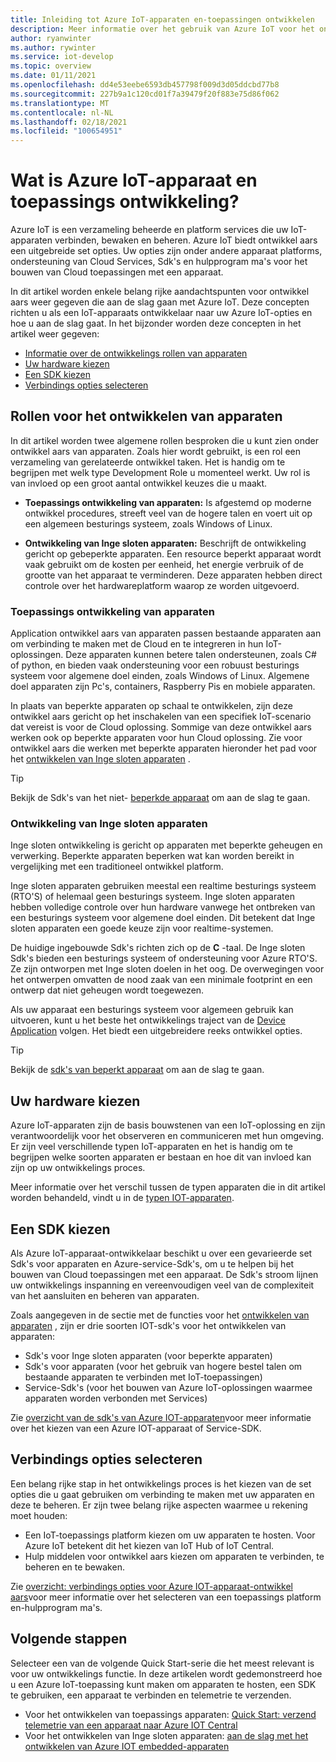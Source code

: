```yaml
---
title: Inleiding tot Azure IoT-apparaten en-toepassingen ontwikkelen
description: Meer informatie over het gebruik van Azure IoT voor het ontwikkelen van Inge sloten apparaten en het bouwen van Cloud toepassingen op basis van apparaten.
author: ryanwinter
ms.author: rywinter
ms.service: iot-develop
ms.topic: overview
ms.date: 01/11/2021
ms.openlocfilehash: dd4e53eebe6593db457798f009d3d05ddcbd77b8
ms.sourcegitcommit: 227b9a1c120cd01f7a39479f20f883e75d86f062
ms.translationtype: MT
ms.contentlocale: nl-NL
ms.lasthandoff: 02/18/2021
ms.locfileid: "100654951"
---
```

# <a name="what-is-azure-iot-device-and-application-development"></a>Wat is Azure IoT-apparaat en toepassings ontwikkeling?

Azure IoT is een verzameling beheerde en platform services die uw IoT-apparaten verbinden, bewaken en beheren. Azure IoT biedt ontwikkel aars een uitgebreide set opties. Uw opties zijn onder andere apparaat platforms, ondersteuning van Cloud Services, Sdk's en hulpprogram ma's voor het bouwen van Cloud toepassingen met een apparaat.

In dit artikel worden enkele belang rijke aandachtspunten voor ontwikkel aars weer gegeven die aan de slag gaan met Azure IoT. Deze concepten richten u als een IoT-apparaats ontwikkelaar naar uw Azure IoT-opties en hoe u aan de slag gaat. In het bijzonder worden deze concepten in het artikel weer gegeven:
- [Informatie over de ontwikkelings rollen van apparaten](#device-development-roles)
- [Uw hardware kiezen](#choosing-your-hardware)
- [Een SDK kiezen](#choosing-an-sdk)
- [Verbindings opties selecteren](#selecting-connection-options)

## <a name="device-development-roles"></a>Rollen voor het ontwikkelen van apparaten
In dit artikel worden twee algemene rollen besproken die u kunt zien onder ontwikkel aars van apparaten. Zoals hier wordt gebruikt, is een rol een verzameling van gerelateerde ontwikkel taken. Het is handig om te begrijpen met welk type Development Role u momenteel werkt. Uw rol is van invloed op een groot aantal ontwikkel keuzes die u maakt.

* **Toepassings ontwikkeling van apparaten:** Is afgestemd op moderne ontwikkel procedures, streeft veel van de hogere talen en voert uit op een algemeen besturings systeem, zoals Windows of Linux.

* **Ontwikkeling van Inge sloten apparaten:** Beschrijft de ontwikkeling gericht op gebeperkte apparaten. Een resource beperkt apparaat wordt vaak gebruikt om de kosten per eenheid, het energie verbruik of de grootte van het apparaat te verminderen. Deze apparaten hebben direct controle over het hardwareplatform waarop ze worden uitgevoerd.

### <a name="device-application-development"></a>Toepassings ontwikkeling van apparaten
Application ontwikkel aars van apparaten passen bestaande apparaten aan om verbinding te maken met de Cloud en te integreren in hun IoT-oplossingen. Deze apparaten kunnen betere talen ondersteunen, zoals C# of python, en bieden vaak ondersteuning voor een robuust besturings systeem voor algemene doel einden, zoals Windows of Linux. Algemene doel apparaten zijn Pc's, containers, Raspberry Pis en mobiele apparaten. 

In plaats van beperkte apparaten op schaal te ontwikkelen, zijn deze ontwikkel aars gericht op het inschakelen van een specifiek IoT-scenario dat vereist is voor de Cloud oplossing. Sommige van deze ontwikkel aars werken ook op beperkte apparaten voor hun Cloud oplossing. Zie voor ontwikkel aars die werken met beperkte apparaten hieronder het pad voor het [ontwikkelen van Inge sloten apparaten](#embedded-device-development) .

> [!TIP]
> Bekijk de Sdk's van het niet- [beperkde apparaat](about-iot-sdks.md#unconstrained-device-sdks) om aan de slag te gaan.

### <a name="embedded-device-development"></a>Ontwikkeling van Inge sloten apparaten
Inge sloten ontwikkeling is gericht op apparaten met beperkte geheugen en verwerking. Beperkte apparaten beperken wat kan worden bereikt in vergelijking met een traditioneel ontwikkel platform.

Inge sloten apparaten gebruiken meestal een realtime besturings systeem (RTO'S) of helemaal geen besturings systeem. Inge sloten apparaten hebben volledige controle over hun hardware vanwege het ontbreken van een besturings systeem voor algemene doel einden. Dit betekent dat Inge sloten apparaten een goede keuze zijn voor realtime-systemen.

De huidige ingebouwde Sdk's richten zich op de **C** -taal. De Inge sloten Sdk's bieden een besturings systeem of ondersteuning voor Azure RTO'S. Ze zijn ontworpen met Inge sloten doelen in het oog. De overwegingen voor het ontwerpen omvatten de nood zaak van een minimale footprint en een ontwerp dat niet geheugen wordt toegewezen.

Als uw apparaat een besturings systeem voor algemeen gebruik kan uitvoeren, kunt u het beste het ontwikkelings traject van de [Device Application](#device-application-development) volgen. Het biedt een uitgebreidere reeks ontwikkel opties.

> [!TIP]
> Bekijk de [sdk's van beperkt apparaat](about-iot-sdks.md#constrained-device-sdks) om aan de slag te gaan.

## <a name="choosing-your-hardware"></a>Uw hardware kiezen
Azure IoT-apparaten zijn de basis bouwstenen van een IoT-oplossing en zijn verantwoordelijk voor het observeren en communiceren met hun omgeving. Er zijn veel verschillende typen IoT-apparaten en het is handig om te begrijpen welke soorten apparaten er bestaan en hoe dit van invloed kan zijn op uw ontwikkelings proces.

Meer informatie over het verschil tussen de typen apparaten die in dit artikel worden behandeld, vindt u in de [typen IOT-apparaten](concepts-iot-device-types.md).

## <a name="choosing-an-sdk"></a>Een SDK kiezen
Als Azure IoT-apparaat-ontwikkelaar beschikt u over een gevarieerde set Sdk's voor apparaten en Azure-service-Sdk's, om u te helpen bij het bouwen van Cloud toepassingen met een apparaat. De Sdk's stroom lijnen uw ontwikkelings inspanning en vereenvoudigen veel van de complexiteit van het aansluiten en beheren van apparaten. 

Zoals aangegeven in de sectie met de functies voor het [ontwikkelen van apparaten](#device-development-roles) , zijn er drie soorten IOT-sdk's voor het ontwikkelen van apparaten:
- Sdk's voor Inge sloten apparaten (voor beperkte apparaten)
- Sdk's voor apparaten (voor het gebruik van hogere bestel talen om bestaande apparaten te verbinden met IoT-toepassingen)
- Service-Sdk's (voor het bouwen van Azure IoT-oplossingen waarmee apparaten worden verbonden met Services)

Zie [overzicht van de sdk's van Azure IOT-apparaten](about-iot-sdks.md)voor meer informatie over het kiezen van een Azure IOT-apparaat of Service-SDK.

## <a name="selecting-connection-options"></a>Verbindings opties selecteren
Een belang rijke stap in het ontwikkelings proces is het kiezen van de set opties die u gaat gebruiken om verbinding te maken met uw apparaten en deze te beheren. Er zijn twee belang rijke aspecten waarmee u rekening moet houden:
- Een IoT-toepassings platform kiezen om uw apparaten te hosten. Voor Azure IoT betekent dit het kiezen van IoT Hub of IoT Central.
- Hulp middelen voor ontwikkel aars kiezen om apparaten te verbinden, te beheren en te bewaken.

Zie [overzicht: verbindings opties voor Azure IOT-apparaat-ontwikkel aars](concepts-overview-connection-options.md)voor meer informatie over het selecteren van een toepassings platform en-hulpprogram ma's.

## <a name="next-steps"></a>Volgende stappen
Selecteer een van de volgende Quick Start-serie die het meest relevant is voor uw ontwikkelings functie. In deze artikelen wordt gedemonstreerd hoe u een Azure IoT-toepassing kunt maken om apparaten te hosten, een SDK te gebruiken, een apparaat te verbinden en telemetrie te verzenden.  
- Voor het ontwikkelen van toepassings apparaten:  [Quick Start: verzend telemetrie van een apparaat naar Azure IOT Central](quickstart-send-telemetry-python.md)
- Voor het ontwikkelen van Inge sloten apparaten: [aan de slag met het ontwikkelen van Azure IOT embedded-apparaten](quickstart-device-development.md)

